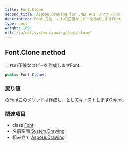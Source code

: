 ```yaml
---
title: Font.Clone
second_title: Aspose.Drawing for .NET API リファレンス
description: Font 方法. これの正確なコピーを作成しますFont.
type: docs
weight: 180
url: /ja/net/system.drawing/font/clone/
---
```

## Font.Clone method

これの正確なコピーを作成しますFont.

```csharp
public Font Clone()
```

### 戻り値

のFontこのメソッドは作成し、としてキャストしますObject.

### 関連項目

* class [Font](../)
* 名前空間 [System.Drawing](../../font/)
* 組み立て [Aspose.Drawing](../../../)


